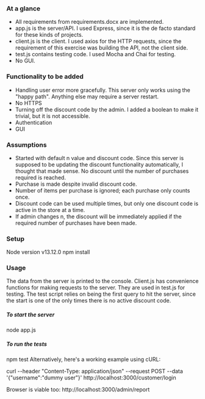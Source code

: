 ### At a glance
* All requirements from requirements.docx are implemented. 
* app.js is the server/API. I used Express, since it is the de facto standard for these kinds of projects. 
* client.js is the client. I used axios for the HTTP requests, since the requirement of this exercise was building the API, not the client side. 
* test.js contains testing code. I used Mocha and Chai for testing. 
* No GUI.

### Functionality to be added
* Handling user error more gracefully. This server only works using the "happy path". Anything else may require a server restart. 
* No HTTPS
* Turning off the discount code by the admin. I added a boolean to make it trivial, but it is not accessible. 
* Authentication
* GUI


### Assumptions
* Started with default n value and discount code. Since this server is supposed to be updating the discount functionality automatically, I thought that made sense. No discount until the number of purchases required is reached. 
* Purchase is made despite invalid discount code. 
* Number of items per purchase is ignored; each purchase only counts once. 
* Discount code can be used multiple times, but only one discount code is active in the store at a time. 
* If admin changes n, the discount will be immediately applied if the required number of purchases have been made. 

### Setup
Node version v13.12.0
npm install

### Usage
The data from the server is printed to the console.  Client.js has convenience functions for making requests to the server. They are used in test.js for testing. The test script relies on being the first query to hit the server, since the start is one of the only times there is no active discount code. 

##### To start the server
node app.js

##### To run the tests
npm test
Alternatively, here's a working example using cURL:

curl --header "Content-Type: application/json" --request POST --data '{"username":"dummy user"}' http://localhost:3000/customer/login

Browser is viable too:
http://localhost:3000/admin/report
